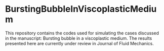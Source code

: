# BurstingBubbleInViscoplasticMedium
This repository contains the codes used for simulating the cases discussed in the manuscript: Bursting bubble in a viscoplastic medium. The results presented here are currently under review in Journal of Fluid Mechanics.
